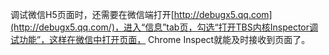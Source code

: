 调试微信H5页面时，还需要在微信端打开[http://debugx5.qq.com](http://debugx5.qq.com/)，进入“信息”tab页，勾选“打开TBS内核Inspector调试功能”，这样在微信中打开页面， Chrome Inspect就能及时接收到页面了。

